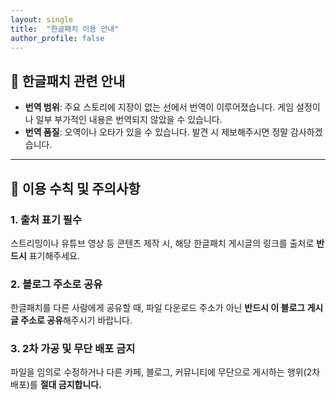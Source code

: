 ```yaml
---
layout: single
title:  "한글패치 이용 안내"
author_profile: false
---
```



## 📖 한글패치 관련 안내

* **번역 범위**: 주요 스토리에 지장이 없는 선에서 번역이 이루어졌습니다. 게임 설정이나 일부 부가적인 내용은 번역되지 않았을 수 있습니다.
* **번역 품질**: 오역이나 오타가 있을 수 있습니다. 발견 시 제보해주시면 정말 감사하겠습니다.

---

## 📜 이용 수칙 및 주의사항

### 1. 출처 표기 필수
스트리밍이나 유튜브 영상 등 콘텐츠 제작 시, 해당 한글패치 게시글의 링크를 출처로 **반드시** 표기해주세요.

### 2. 블로그 주소로 공유
한글패치를 다른 사람에게 공유할 때, 파일 다운로드 주소가 아닌 **반드시 이 블로그 게시글 주소로 공유**해주시기 바랍니다.

### 3. 2차 가공 및 무단 배포 금지
파일을 임의로 수정하거나 다른 카페, 블로그, 커뮤니티에 무단으로 게시하는 행위(2차 배포)를 **절대 금지합니다.**